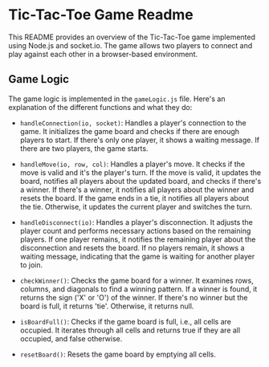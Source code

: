 # Tic-Tac-Toe Game Readme

This README provides an overview of the Tic-Tac-Toe game implemented using Node.js and socket.io. The game allows two players to connect and play against each other in a browser-based environment.

## Game Logic

The game logic is implemented in the `gameLogic.js` file. Here's an explanation of the different functions and what they do:

- `handleConnection(io, socket)`: Handles a player's connection to the game. It initializes the game board and checks if there are enough players to start. If there's only one player, it shows a waiting message. If there are two players, the game starts.

- `handleMove(io, row, col)`: Handles a player's move. It checks if the move is valid and it's the player's turn. If the move is valid, it updates the board, notifies all players about the updated board, and checks if there's a winner. If there's a winner, it notifies all players about the winner and resets the board. If the game ends in a tie, it notifies all players about the tie. Otherwise, it updates the current player and switches the turn.

- `handleDisconnect(io)`: Handles a player's disconnection. It adjusts the player count and performs necessary actions based on the remaining players. If one player remains, it notifies the remaining player about the disconnection and resets the board. If no players remain, it shows a waiting message, indicating that the game is waiting for another player to join.

- `checkWinner()`: Checks the game board for a winner. It examines rows, columns, and diagonals to find a winning pattern. If a winner is found, it returns the sign ('X' or 'O') of the winner. If there's no winner but the board is full, it returns 'tie'. Otherwise, it returns null.

- `isBoardFull()`: Checks if the game board is full, i.e., all cells are occupied. It iterates through all cells and returns true if they are all occupied, and false otherwise.

- `resetBoard()`: Resets the game board by emptying all cells.